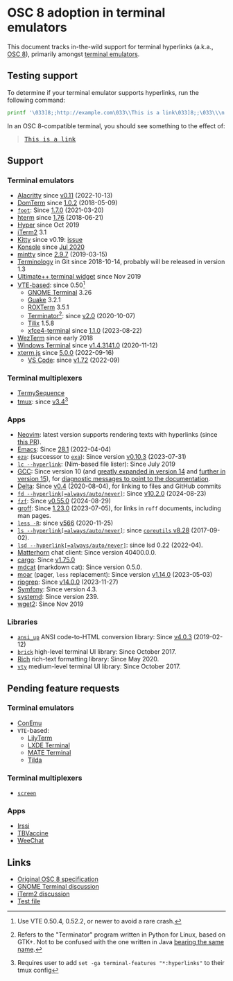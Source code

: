 OSC 8 adoption in terminal emulators
====================================
This document tracks in-the-wild support for terminal hyperlinks (a.k.a., [OSC 8](https://gist.github.com/egmontkob/eb114294efbcd5adb1944c9f3cb5feda)), primarily amongst [terminal emulators](https://en.wikipedia.org/wiki/List_of_terminal_emulators).


Testing support
---------------
To determine if your terminal emulator supports hyperlinks, run the following command:

```sh
printf '\033]8;;http://example.com\033\\This is a link\033]8;;\033\\\n'
```

In an OSC 8-compatible terminal, you should see something to the effect of:

> <samp><a href="http://example.com">This is a link</a></samp>


Support
-------
### Terminal emulators
- [Alacritty](https://github.com/alacritty/alacritty/) since [v0.11](https://github.com/alacritty/alacritty/releases/tag/v0.11.0) (2022-10-13)
- [DomTerm](https://domterm.org/) since [1.0.2](https://github.com/PerBothner/DomTerm/commit/19771fa894634d2423d6d097c8203892254dbcf4) (2018-05-09)
- [`foot`](https://codeberg.org/dnkl/foot/): Since [1.7.0](https://codeberg.org/dnkl/foot/releases/tag/1.7.0) (2021-03-20)
- [hterm](https://chromium.googlesource.com/apps/libapps/+/HEAD/hterm/) since [1.76](https://github.com/chromium/hterm/releases/tag/v1.76) (2018-06-21)
- [Hyper](https://hyper.is/) since Oct 2019
- [iTerm2](http://iterm2.com/) 3.1
- [Kitty](https://github.com/kovidgoyal/kitty/issues/68) since v0.19: [issue](https://github.com/kovidgoyal/kitty/issues/68)
- [Konsole](https://konsole.kde.org/) since [Jul 2020](https://invent.kde.org/utilities/konsole/-/merge_requests/138)
- [mintty](http://mintty.github.io/) since [2.9.7](https://github.com/mintty/mintty/releases/tag/2.9.7) (2019-03-15)
- [Terminology](https://www.enlightenment.org/about-terminology) in Git since 2018-10-14, probably will be released in version 1.3
- [Ultimate++ terminal widget](https://github.com/ismail-yilmaz/upp-components/tree/master/CtrlLib/Terminal) since Nov 2019
- [VTE-based](https://wiki.gnome.org/Apps/Terminal/VTE): since 0.50[^1]
  - [GNOME Terminal](https://wiki.gnome.org/Apps/Terminal) 3.26
  - [Guake](http://guake-project.org/) 3.2.1
  - [ROXTerm](https://github.com/realh/roxterm) 3.5.1
  - [Terminator](https://github.com/gnome-terminator/terminator)[^2]: since [v2.0](https://github.com/gnome-terminator/terminator/blob/v2.0/CHANGELOG.md) (2020-10-07)
  - [Tilix](https://github.com/gnunn1/tilix) 1.5.8
  - [xfce4-terminal](https://docs.xfce.org/apps/xfce4-terminal/start) since [1.1.0](https://gitlab.xfce.org/apps/xfce4-terminal/-/tags/xfce4-terminal-1.1.0) (2023-08-22)
- [WezTerm](http://wezfurlong.org/wezterm/index.html) since early 2018
- [Windows Terminal](https://github.com/microsoft/terminal/issues/204) since [v1.4.3141.0](https://github.com/microsoft/terminal/releases/tag/v1.4.3141.0) (2020-11-12)
- [xterm.js](https://xtermjs.org/) since [5.0.0](https://github.com/xtermjs/xterm.js/releases/tag/5.0.0) (2022-09-16)
  - [VS Code](https://code.visualstudio.com/): since [v1.72](https://github.com/microsoft/vscode/releases/tag/1.72.0) (2022-09)

### Terminal multiplexers
- [TermySequence](https://termysequence.io/)
- [tmux](https://github.com/tmux/tmux): since [v3.4](https://github.com/tmux/tmux/releases/tag/3.4)[^3]

### Apps
- [Neovim](https://neovim.io/): latest version supports rendering texts with hyperlinks (since [this PR](https://github.com/neovim/neovim/pull/27109)).
- [Emacs](https://www.gnu.org/software/emacs/): Since [28.1](https://www.gnu.org/software/emacs/news/NEWS.28.1) (2022-04-04)
- [`eza`](https://eza.rocks/): (successor to [`exa`](https://github.com/ogham/exa/issues/396#issuecomment-1834264733)): Since version [v0.10.3](https://github.com/eza-community/eza/releases/tag/v0.10.3) (2023-07-31)
- [`lc --hyperlink`](https://github.com/c-blake/lc): (Nim-based file lister): Since July 2019
- [GCC](https://gcc.gnu.org/): Since version 10 (and [greatly expanded in version 14](https://gcc.gnu.org/pipermail/gcc-patches/2023-November/635186.html) and [further in version 15](https://gcc.gnu.org/git/?p=gcc.git;a=commitdiff;h=5a022062d22e0bd6f8bb650ca109b0ca2d093796)), for [diagnostic messages to point to the documentation](https://gcc.gnu.org/onlinedocs/gcc-10.1.0/gcc/Diagnostic-Message-Formatting-Options.html#index-fdiagnostics-urls).
- [Delta](https://github.com/dandavison/delta): Since [v0.4](https://github.com/dandavison/delta/releases/tag/0.4.0) (2020-08-04), for linking to files and GitHub commits
- [`fd --hyperlink[=always/auto/never]`](https://github.com/sharkdp/fd): Since [v10.2.0](https://github.com/sharkdp/fd/releases/tag/v10.2.0) (2024-08-23)
- [`fzf`](https://github.com/junegunn/fzf): Since [v0.55.0](https://github.com/junegunn/fzf/releases/tag/v0.55.0) (2024-08-29)
- [groff](https://www.gnu.org/software/groff/): Since [1.23.0](https://git.savannah.gnu.org/cgit/groff.git/tag/?h=1.23.0) (2023-07-05), for links in `roff` documents, including man pages.
- [`less -R`](http://greenwoodsoftware.com/less/): since [v566](https://github.com/gwsw/less/commit/0f810ef16781bf0f59690be63af876bddabf68bf) (2020-11-25)
- [`ls --hyperlink[=always/auto/never]`](https://www.gnu.org/software/coreutils/manual/html_node/ls-invocation.html#ls-invocation): since [`coreutils` v8.28](https://github.com/coreutils/coreutils/blob/v8.28/NEWS#L88-L89) (2017-09-02).
- [`lsd --hyperlink[=always/auto/never]`](https://github.com/Peltoche/lsd/): since lsd 0.22 (2022-04).
- [Matterhorn](https://github.com/matterhorn-chat/matterhorn) chat client: Since version 40400.0.0.
- [cargo](https://doc.rust-lang.org/stable/cargo/): Since [v1.75.0](https://github.com/rust-lang/cargo/blob/dcbc5248361c0863201b4130edd1e919928a3d23/CHANGELOG.md#cargo-175-2023-12-28)
- [mdcat](https://github.com/lunaryorn/mdcat) (markdown cat): Since version 0.5.0.
- [moar](https://github.com/walles/moar) (pager, `less` replacement): Since version [v1.14.0](https://github.com/walles/moar/releases/tag/v1.14.0) (2023-05-03)
- [ripgrep](https://github.com/BurntSushi/ripgrep): Since [v14.0.0](https://github.com/BurntSushi/ripgrep/releases/tag/14.0.0) (2023-11-27)
- [Symfony](https://symfony.com/): Since version 4.3.
- [systemd](https://github.com/systemd/systemd): Since version 239.
- [wget2](https://gitlab.com/gnuwget/wget2/): Since Nov 2019


### Libraries
- [`ansi_up`](https://github.com/drudru/ansi_up/) ANSI code-to-HTML conversion library: Since [v4.0.3](https://github.com/drudru/ansi_up/releases/tag/v4.0.3) (2019-02-12)
- [`brick`](https://hackage.haskell.org/package/brick) high-level terminal UI library: Since October 2017.
- [Rich](https://github.com/willmcgugan/rich) rich-text formatting library: Since May 2020.
- [`vty`](https://hackage.haskell.org/package/vty) medium-level terminal UI library: Since October 2017.


Pending feature requests
------------------------
### Terminal emulators
- [ConEmu](https://github.com/Maximus5/ConEmu/issues/2078)
- `VTE`-based:
  - [LilyTerm](https://github.com/Tetralet/LilyTerm/issues/117)
  - [LXDE Terminal](https://sourceforge.net/p/lxde/bugs/870/)
  - [MATE Terminal](https://github.com/mate-desktop/mate-terminal/issues/175)
  - [Tilda](https://github.com/lanoxx/tilda/issues/285)

### Terminal multiplexers
- [`screen`](https://savannah.gnu.org/bugs/index.php?50952)

### Apps
- [Irssi](https://github.com/irssi/irssi/issues/700)
- [TBVaccine](https://github.com/skorokithakis/tbvaccine/issues/37)
- [WeeChat](https://github.com/weechat/weechat/issues/1252)


Links
-----
- [Original OSC 8 specification](https://gist.github.com/egmontkob/eb114294efbcd5adb1944c9f3cb5feda)
- [GNOME Terminal discussion](https://bugzilla.gnome.org/show_bug.cgi?id=779734)
- [iTerm2 discussion](https://gitlab.com/gnachman/iterm2/issues/5158)
- [Test file](https://git.gnome.org/browse/vte/plain/perf/hyperlink-demo.txt)


<!-- Footnotes -->
[^1]: Use VTE 0.50.4, 0.52.2, or newer to avoid a rare crash.
[^2]: Refers to the "Terminator" program written in Python for Linux, based on GTK+. Not to be confused with the one written in Java [bearing the same name](https://code.google.com/archive/p/jessies/wikis/Terminator.wiki).
[^3]: Requires user to add `set -ga terminal-features "*:hyperlinks"` to their tmux config
